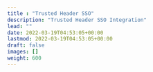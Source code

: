 ```yaml
---
title : "Trusted Header SSO"
description: "Trusted Header SSO Integration"
lead: ""
date: 2022-03-19T04:53:05+00:00
lastmod: 2022-03-19T04:53:05+00:00
draft: false
images: []
weight: 600
---
```

